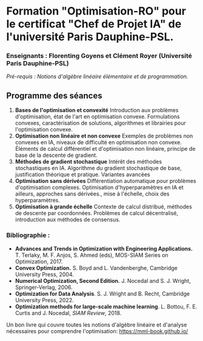 # Formation "Optimisation-RO" pour le certificat "Chef de Projet IA" de l'université Paris Dauphine-PSL.

### Enseignants : Florenting Goyens et Clément Royer (Université Paris Dauphine-PSL)

*Pré-requis :  Notions d'algèbre linéaire élémentaire et de programmation.*
 

## Programme des séances

1. **Bases de l'optimisation et convexité** Introduction aux problèmes d'optimisation, état de l'art en optimisation convexe. Formulations convexes, caractérisation de solutions, algorithmes et librairies pour l'optimisation convexe.
2. **Optimisation non linéaire et non convexe** Exemples de problèmes non convexes en IA, niveaux de difficulté en optimisation non convexe. Éléments de calcul différentiel et d'optimisation non linéaire, principe de base de la descente de gradient. 
3. **Méthodes de gradient stochastique** Intérêt des méthodes stochastiques en IA. Algorithme du gradient stochastique de base, justification théorique et pratique. Variantes avancées
4. **Optimisation sans dérivées** Différentiation automatique pour problèmes d'optimisation complexes. Optimisation d'hyperparamètres en IA et ailleurs, approches sans dérivées., mise à l'échelle, choix des hyperparamètres.
5. **Optimisation à grande échelle** Contexte de calcul distribué, méthodes de descente par coordonnées. Problèmes de calcul décentralisé, introduction aux méthodes de consensus.


### Bibliographie :

- **Advances and Trends in Optimization with Engineering Applications.** T. Terlaky, M. F. Anjos, S. Ahmed (eds), MOS-SIAM Series on Optimization, 2017.
- **Convex Optimization.** S. Boyd and L. Vandenberghe, Cambridge University Press, 2004.
- **Numerical Optimization, Second Edition.** J. Nocedal and S. J. Wright, Springer-Verlag, 2006.
- **Optimization for Data Analysis**. S. J. Wright and B. Recht, Cambridge University Press, 2022.
- **Optimization methods for large-scale machine learning**. L. Bottou, F. E. Curtis and J. Nocedal, *SIAM Review*, 2018.

Un bon livre qui couvre toutes les notions d'algèbre linéaire et d'analyse nécessaires pour comprendre l'optimisation: https://mml-book.github.io/
